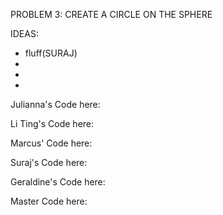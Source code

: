 PROBLEM 3: CREATE A CIRCLE ON THE SPHERE

IDEAS:
- fluff(SURAJ)
-
-
-



Julianna's Code here:

Li Ting's Code here:

Marcus' Code here:

Suraj's Code here:

Geraldine's Code here:

Master Code here:
